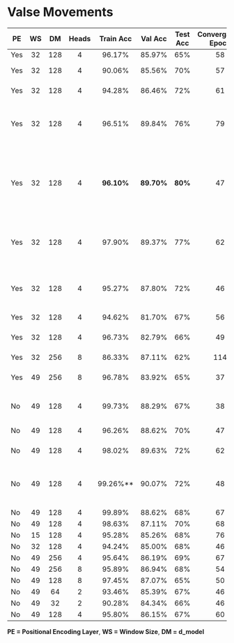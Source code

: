 # Valse Movements

| PE  | WS  | DM  | Heads  | Train Acc  |     Val Acc    |   Test Acc   |  Convergance Epoch | Dropout | Caveat|
|---  |:--------------------: |:-------------------------:    |:------------: |:----------------------:| :--------------------: |:---------------------------------------:      | :--------------------: | :--------------------: |  :--------------------: |
| Yes|      32|        128|4      | 96.17\% |     85.97\%    |       65\% |   58    |
| Yes|      32|        128|4      | 90.06\% |     85.56\%    |       70\% |   57    | 0.2 | length as attribute |
| Yes|      32|        128|4      | 94.28\% |     86.46\%    |       72\% |   61    | 0.1 | length as attribute |
| Yes|      32|        128|4      | 96.51\% |     89.84\%    |       76\% |   79    | 0.2 | max length as feature; add(Flatten), remove(Dense + dropout) |
| Yes|      32|        128|4      | **96.10\%** |     **89.70\%**    |       **80\%** |   47    | 0.1 | max length as feature; remove sensor attention; add(Flatten), remove(Dense + dropout) |
| Yes|      32|        128|4      | 97.90\% |     89.37\%    |       77\% |   62    | 0.1 | max length as feature; add(Flatten), remove(Dense + dropout) |
| Yes|      32|        128|4      | 95.27\% |     87.80\%    |       72\% |   46    | 0.1 |length as feature; add(Flatten), remove(Dense + dropout) |
| Yes|      32|        128|4      | 94.62\% |     81.70\%    |       67\% |   56    | 0.1 | |
| Yes|      32|        128|4      | 96.73\% |     82.79\%    |       66\% |   49    | 0.1 | add(Flatten), remove(Dense + dropout)|
| Yes|      32|        256|8      | 86.33\% |     87.11\%    |       62\% |   114   |
| Yes|      49|        256|8      | 96.78\% |     83.92\%    |       65\% |   37   |  0.1 | add(Flatten), remove(Dense + dropout) |
| No |      49|        128|4      | 99.73\% |     88.29\%    |       67\% |   38    |  0.1 | add(Flatten), remove(Dense + dropout) |
| No |      49|        128|4      | 96.26\% |     88.62\%    |       70\% |   47    |  0.2 | length as feature |
| No |      49|        128|4      | 98.02\% |     89.63\%    |       72\% |   62    |  0.1 | length as feature |
| No |      49|        128|4      | 99.26\%** |    90.07\%    |       72\% |   48    |  0.1 | length as feature; add(Flatten), remove(Dense + dropout)|
| No |      49|        128|4      | 99.89\% |     88.62\%    |       68\% |   67    |  0.1 |
| No |      49|        128|4      | 98.63\% |87.11\%| 70\% |   68    |
| No |      15|        128|4      | 95.28\% |     85.26\%    |       68\% |   76    |
| No |      32|        128|4      | 94.24\% |     85.00\%    |       68\% |   46    |
| No |      49|        256|4      | 95.64\% |     86.19\%    |       69\% |   67    |
| No |      49|        256|8      | 95.89\% |     86.94\%    |       68\% |   54    |
| No |      49|        128|8      | 97.45\% |     87.07\%    |       65\% |   50    |
| No |      49|        64 |2      | 93.46\% |     85.39\%    |       67\% |   46    |
| No |      49|        32 |2      | 90.28\% |     84.34\%    |       66\% |   46    |
| No |      49|        128|4      | 95.80\% |     86.15\%    |       67\% |   60    |  0.3 |



**PE = Positional Encoding Layer**, **WS = Window Size**, **DM = d_model**
